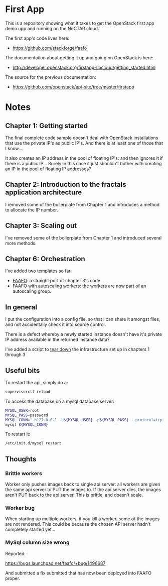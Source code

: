 # First App

This is a repository showing what it takes to get the OpenStack first app demo upp and running on the NeCTAR
cloud.

The first app's code lives here:

* https://github.com/stackforge/faafo

The documentation about getting it up and going on OpenStack is here:

* http://developer.openstack.org/firstapp-libcloud/getting_started.html

The source for the previous documentation:

* https://github.com/openstack/api-site/tree/master/firstapp

# Notes

## Chapter 1: Getting started

The final complete code sample doesn't deal with OpenStack installations that use the private IP's as public IP's. 
And there is at least one of those that I know....

It also creates an IP address in the pool of floating IP's: and then ignores it if there is a public IP... Surely in
this case it just shouldn't bother with creating an IP in the pool of floating IP addresses?

## Chapter 2: Introduction to the fractals application architecture

I removed some of the boilerplate from Chapter 1 and introduces a method to allocate the IP number.

## Chapter 3: Scaling out

I've removed some of the boilerplate from Chapter 1 and introduced several more methods.

## Chapter 6: Orchestration

I've added two templates so far: 

* [FAAFO](faafo.yaml): a straight port of chapter 3's code.
* [FAAFO with autoscaling workers](faafo_autoscaling_workers.yaml): the workers are now part of an autoscaling group.

## In general

I put the configuration into a config file, so that I can share it amongst files, and not accidentally 
check it into source control.

There is a defect whereby a newly started instance doesn't have it's private IP address available in the returned
instance data?

I've added a script to [tear down](teardown.py) the infrastructure set up in chapters 1 through 3 

## Useful bits

To restart the api, simply do a:

```bash
supervisorctl reload
```

To access the database on a mysql database server:

```bash
MYSQL_USER=root
MYSQL_PASS=password
MYSQL_CONN="-h127.0.0.1 -u${MYSQL_USER} -p${MYSQL_PASS} --protocol=tcp -P3306"
mysql ${MYSQL_CONN}
```

To restart it:

```bash
/etc/init.d/mysql restart
```

## Thoughts

### Brittle workers

Worker only pushes images back to single api server: all workers are given the same api server to PUT the images to.
If the api server dies, the images aren't PUT back to the api server. This is brittle, and doesn't scale.


### Worker bug

When starting up multiple workers, if you kill a worker, some of the images are not rendered. This could be because
the chosen API server hadn't completely started yet...

### MySql column size wrong

Reported:

https://bugs.launchpad.net/faafo/+bug/1496687 

And submitted a fix submitted that has now been deployed into FAAFO proper.


